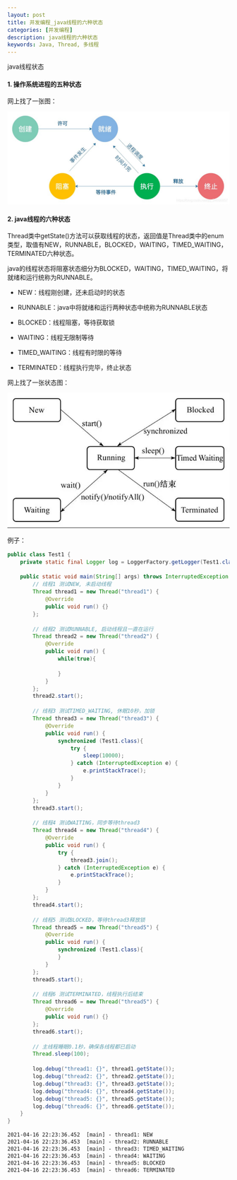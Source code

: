 ```yaml
---
layout: post
title: 并发编程_java线程的六种状态
categories: [并发编程]
description: java线程的六种状态
keywords: Java, Thread, 多线程
---
```

java线程状态

#### 1. 操作系统进程的五种状态

网上找了一张图：



![操作系统主要状态图](/images/posts/java/20210416_1.jpg)

#### 2. java线程的六种状态

Thread类中getState()方法可以获取线程的状态，返回值是Thread类中的enum类型，取值有NEW，RUNNABLE，BLOCKED，WAITING，TIMED_WAITING，TERMINATED六种状态。

java的线程状态将阻塞状态细分为BLOCKED，WAITING，TIMED_WAITING，将就绪和运行统称为RUNNABLE。

- NEW：线程刚创建，还未启动时的状态

- RUNNABLE：java中将就绪和运行两种状态中统称为RUNNABLE状态

- BLOCKED：线程阻塞，等待获取锁

- WAITING：线程无限制等待

- TIMED_WAITING：线程有时限的等待

- TERMINATED：线程执行完毕，终止状态

网上找了一张状态图：

![java状态](/images/posts/java/20210416_2.jpg)



例子：

```` java
public class Test1 {
    private static final Logger log = LoggerFactory.getLogger(Test1.class);

    public static void main(String[] args) throws InterruptedException {
        // 线程1 测试NEW, 未启动线程
        Thread thread1 = new Thread("thread1") {
            @Override
            public void run() {}
        };

        // 线程2 测试RUNNABLE, 启动线程且一直在运行
        Thread thread2 = new Thread("thread2") {
            @Override
            public void run() {
                while(true){

                }
            }
        };
        thread2.start();

        // 线程3 测试TIMED_WAITING, 休眠10秒，加锁
        Thread thread3 = new Thread("thread3") {
            @Override
            public void run() {
                synchronized (Test1.class){
                    try {
                        sleep(10000);
                    } catch (InterruptedException e) {
                        e.printStackTrace();
                    }
                }
            }
        };
        thread3.start();

        // 线程4 测试WAITING，同步等待thread3
        Thread thread4 = new Thread("thread4") {
            @Override
            public void run() {
                try {
                    thread3.join();
                } catch (InterruptedException e) {
                    e.printStackTrace();
                }
            }
        };
        thread4.start();

        // 线程5 测试BLOCKED，等待thread3释放锁
        Thread thread5 = new Thread("thread5") {
            @Override
            public void run() {
                synchronized (Test1.class){
                }
            }
        };
        thread5.start();

        // 线程6 测试TERMINATED，线程执行后结束
        Thread thread6 = new Thread("thread5") {
            @Override
            public void run() {}
        };
        thread6.start();

        // 主线程睡眠0.1秒，确保各线程都已启动
        Thread.sleep(100);

        log.debug("thread1: {}", thread1.getState());
        log.debug("thread2: {}", thread2.getState());
        log.debug("thread3: {}", thread3.getState());
        log.debug("thread4: {}", thread4.getState());
        log.debug("thread5: {}", thread5.getState());
        log.debug("thread6: {}", thread6.getState());
    }
}
````



```` 
2021-04-16 22:23:36.452  [main] - thread1: NEW
2021-04-16 22:23:36.453  [main] - thread2: RUNNABLE
2021-04-16 22:23:36.453  [main] - thread3: TIMED_WAITING
2021-04-16 22:23:36.453  [main] - thread4: WAITING
2021-04-16 22:23:36.453  [main] - thread5: BLOCKED
2021-04-16 22:23:36.453  [main] - thread6: TERMINATED
````

